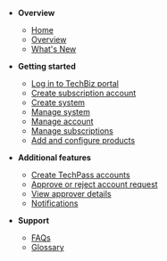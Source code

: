- **Overview**
    - [Home](home.md)
    - [Overview](techBiz-overview.md)
    - [What's New](whats-new/2023.md)
- **Getting started**
    - [Log in to TechBiz portal](log-in-to-TechBiz-portal.md)
    - [Create subscription account](create-subscription-acc/request-for-techbiz-account.md)
    - [Create system](create-techbiz-system.md)
    - [Manage system](manage-techbiz-system.md)
    - [Manage account](manage-techbiz-account.md)
    - [Manage subscriptions](manage-subscriptions.md)
    - [Add and configure products](add-and-configure-products.md)
- **Additional features**
    - [Create TechPass accounts](invite-users.md)
    - [Approve or reject account request](approve-or-reject-techbiz-account.md)
    - [View approver details](view-approver-details-and-attachments.md)
    - [Notifications](notifications.md)

- **Support**
    - [FAQs](faq.md)
    - [Glossary](glossary.md)
